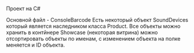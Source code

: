 Проект на C# 

Основной файл - ConsoleBarcode 
Есть некоторый объект SoundDevices который является наследником класса Product. Все объекты можно хранить в контйнере Showcase (некоторая витрина) можно отсортировать объекты по именам, с изменением объекта на полке меняется и ID объекта.
